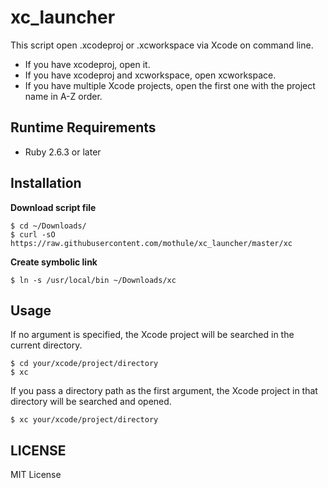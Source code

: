 # xc_launcher
This script open .xcodeproj or .xcworkspace via Xcode on command line.

- If you have xcodeproj, open it.
- If you have xcodeproj and xcworkspace, open xcworkspace.
- If you have multiple Xcode projects, open the first one with the project name in A-Z order.

## Runtime Requirements

- Ruby 2.6.3 or later

## Installation

**Download script file**
```shell script
$ cd ~/Downloads/
$ curl -sO https://raw.githubusercontent.com/mothule/xc_launcher/master/xc
```

**Create symbolic link**
```shell script
$ ln -s /usr/local/bin ~/Downloads/xc
```

## Usage

If no argument is specified, the Xcode project will be searched in the current directory.
```shell script
$ cd your/xcode/project/directory
$ xc 
```

If you pass a directory path as the first argument, the Xcode project in that directory will be searched and opened.
```shell script
$ xc your/xcode/project/directory
```

## LICENSE
MIT License